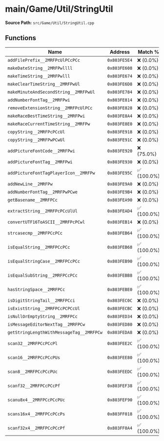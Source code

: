# main/Game/Util/StringUtil

**Source Path:** `src/Game/Util/StringUtil.cpp`

## Functions

| Name | Address | Match % |
|------|---------|---------|
| `addFilePrefix__2MRFPcUlPCcPCc` | `0x803FE5E4` | :x: (0.0%) |
| `makeDateString__2MRFPwllll` | `0x803FE608` | :x: (0.0%) |
| `makeTimeString__2MRFPwlll` | `0x803FE674` | :x: (0.0%) |
| `makeClearTimeString__2MRFPwUl` | `0x803FE6D8` | :x: (0.0%) |
| `makeMinuteAndSecondString__2MRFPwUl` | `0x803FE784` | :x: (0.0%) |
| `addNumberFontTag__2MRFPwi` | `0x803FE814` | :x: (0.0%) |
| `removeExtensionString__2MRFPcUlPCc` | `0x803FE828` | :x: (0.0%) |
| `makeRaceBestTimeString__2MRFPwi` | `0x803FE8A4` | :x: (0.0%) |
| `makeRaceCurrentTimeString__2MRFPw` | `0x803FE8E0` | :x: (0.0%) |
| `copyString__2MRFPcPCcUl` | `0x803FE918` | :x: (0.0%) |
| `copyString__2MRFPwPCwUl` | `0x803FE91C` | :x: (0.0%) |
| `addPictureFontCode__2MRFPwi` | `0x803FE920` | :x: (75.0%) |
| `addPictureFontTag__2MRFPwi` | `0x803FE930` | :x: (0.0%) |
| `addPictureFontTagPlayerIcon__2MRFPw` | `0x803FE95C` | :white_check_mark: (100.0%) |
| `addNewLine__2MRFPw` | `0x803FE9A0` | :x: (0.0%) |
| `addNumberFontTag__2MRFPwPCwe` | `0x803FE9B4` | :x: (0.0%) |
| `getBasename__2MRFPCc` | `0x803FEA90` | :x: (0.0%) |
| `extractString__2MRFPcPCcUlUl` | `0x803FEAD4` | :white_check_mark: (100.0%) |
| `convertUTF16ToASCII__2MRFPcPCwl` | `0x803FEB14` | :x: (0.0%) |
| `strcasecmp__2MRFPCcPCc` | `0x803FEB64` | :white_check_mark: (100.0%) |
| `isEqualString__2MRFPCcPCc` | `0x803FEB68` | :white_check_mark: (100.0%) |
| `isEqualStringCase__2MRFPCcPCc` | `0x803FEB90` | :white_check_mark: (100.0%) |
| `isEqualSubString__2MRFPCcPCc` | `0x803FEBB8` | :white_check_mark: (100.0%) |
| `hasStringSpace__2MRFPCc` | `0x803FEBE0` | :white_check_mark: (100.0%) |
| `isDigitStringTail__2MRFPCci` | `0x803FEC0C` | :x: (0.0%) |
| `isExistString__2MRFPCcPCPCcUl` | `0x803FECBC` | :x: (0.0%) |
| `isNullOrEmptyString__2MRFPCc` | `0x803FED34` | :x: (0.0%) |
| `isMessageEditorNextTag__2MRFPCw` | `0x803FED80` | :x: (0.0%) |
| `getStringLengthWithMessageTag__2MRFPCw` | `0x803FEDA8` | :x: (0.0%) |
| `scan32__2MRFPCcPCcPl` | `0x803FEE2C` | :white_check_mark: (100.0%) |
| `scan16__2MRFPCcPCcPUs` | `0x803FEE80` | :white_check_mark: (100.0%) |
| `scan8__2MRFPCcPCcPUc` | `0x803FEEDC` | :white_check_mark: (100.0%) |
| `scanf32__2MRFPCcPCcPf` | `0x803FEF38` | :white_check_mark: (100.0%) |
| `scanu8x4__2MRFPCcPCcPUc` | `0x803FEF90` | :white_check_mark: (100.0%) |
| `scans16x4__2MRFPCcPCcPs` | `0x803FF018` | :white_check_mark: (100.0%) |
| `scanf32x4__2MRFPCcPCcPf` | `0x803FF0A4` | :white_check_mark: (100.0%) |